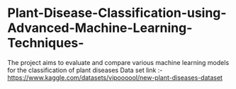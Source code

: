 # Plant-Disease-Classification-using-Advanced-Machine-Learning-Techniques-
The project aims to evaluate and compare various machine learning models for the classification of plant diseases
Data set link :- https://www.kaggle.com/datasets/vipoooool/new-plant-diseases-dataset
